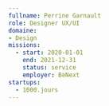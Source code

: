 ```yaml
---
fullname: Perrine Garnault
role: Designer UX/UI
domaine:
- Design
missions:
  - start: 2020-01-01
    end: 2021-12-31
    status: service
    employer: BeNext
startups:
  - 1000.jours
---
```

